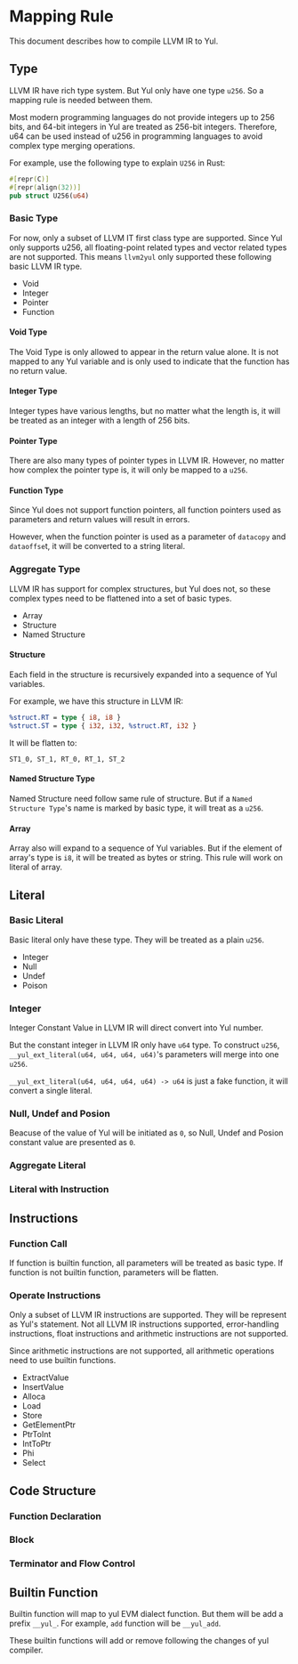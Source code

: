 # Mapping Rule

This document describes how to compile LLVM IR to Yul.

## Type

LLVM IR have rich type system. But Yul only have one type `u256`. So a mapping rule is needed between them.

Most modern programming languages ​​do not provide integers up to 256 bits, and 64-bit integers in Yul are treated as 256-bit integers. Therefore, u64 can be used instead of u256 in programming languages ​​to avoid complex type merging operations.

For example, use the following type to explain `U256` in Rust:

```rust
#[repr(C)]
#[repr(align(32))]
pub struct U256(u64)
```

### Basic Type

For now, only a subset of LLVM IT first class type are supported. Since Yul only supports u256, all floating-point related types and vector related types are not supported. This means `llvm2yul` only supported these following basic LLVM IR type.

- Void
- Integer
- Pointer
- Function

#### Void Type

The Void Type is only allowed to appear in the return value alone. It is not mapped to any Yul variable and is only used to indicate that the function has no return value.

#### Integer Type

Integer types have various lengths, but no matter what the length is, it will be treated as an integer with a length of 256 bits.

#### Pointer Type

There are also many types of pointer types in LLVM IR. However, no matter how complex the pointer type is, it will only be mapped to a `u256`.

#### Function Type

Since Yul does not support function pointers, all function pointers used as parameters and return values ​​will result in errors.

However, when the function pointer is used as a parameter of `datacopy` and `dataoffse`t, it will be converted to a string literal.

### Aggregate Type

LLVM IR has support for complex structures, but Yul does not, so these complex types need to be flattened into a set of basic types.

- Array
- Structure
- Named Structure

#### Structure

Each field in the structure is recursively expanded into a sequence of Yul variables.

For example, we have this structure in LLVM IR:

```llvm
%struct.RT = type { i8, i8 }
%struct.ST = type { i32, i32, %struct.RT, i32 }
```

It will be flatten to:

```
ST1_0, ST_1, RT_0, RT_1, ST_2
```

#### Named Structure Type

Named Structure need follow same rule of structure. But if a `Named Structure Type`'s name is marked by basic type, it will treat as a `u256`.

#### Array

Array also will expand to a sequence of Yul variables. But if the element of array's type is `i8`, it will be treated as bytes or string. This rule will work on literal of array.

## Literal

### Basic Literal

Basic literal only have these type. They will be treated as a plain `u256`.

- Integer
- Null
- Undef
- Poison

### Integer

Integer Constant Value in LLVM IR will direct convert into Yul number. 

But the constant integer in LLVM IR only have `u64` type. To construct `u256`, `__yul_ext_literal(u64, u64, u64, u64)`'s parameters will merge into one `u256`.

`__yul_ext_literal(u64, u64, u64, u64) -> u64` is just a fake function, it will convert a single literal.

### Null, Undef and Posion

Beacuse of the value of Yul will be initiated as `0`, so Null, Undef and Posion constant value are presented as `0`.

### Aggregate Literal

### Literal with Instruction

## Instructions

### Function Call

If function is builtin function, all parameters will be treated as basic type. If function is not builtin function, parameters will be flatten.

### Operate Instructions

Only a subset of LLVM IR instructions are supported. They will be represent as Yul's statement. Not all LLVM IR instructions supported, error-handling instructions, float instructions and arithmetic instructions are not supported.

Since arithmetic instructions are not supported, all arithmetic operations need to use builtin functions.

- ExtractValue
- InsertValue
- Alloca
- Load
- Store
- GetElementPtr
- PtrToInt
- IntToPtr
- Phi
- Select

## Code Structure

### Function Declaration

### Block

### Terminator and Flow Control

## Builtin Function

Builtin function will map to yul EVM dialect function. But them will be add a prefix `__yul_`. For example, `add` function will be `__yul_add`.

These builtin functions will add or remove following the changes of yul compiler.
